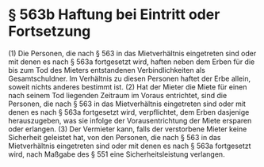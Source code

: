 # § 563b Haftung bei Eintritt oder Fortsetzung
(1) Die Personen, die nach § 563 in das Mietverhältnis eingetreten sind oder mit denen es nach § 563a fortgesetzt wird, haften neben dem Erben für die bis zum Tod des Mieters entstandenen Verbindlichkeiten als Gesamtschuldner. Im Verhältnis zu diesen Personen haftet der Erbe allein, soweit nichts anderes bestimmt ist.
(2) Hat der Mieter die Miete für einen nach seinem Tod liegenden Zeitraum im Voraus entrichtet, sind die Personen, die nach § 563 in das Mietverhältnis eingetreten sind oder mit denen es nach § 563a fortgesetzt wird, verpflichtet, dem Erben dasjenige herauszugeben, was sie infolge der Vorausentrichtung der Miete ersparen oder erlangen.
(3) Der Vermieter kann, falls der verstorbene Mieter keine Sicherheit geleistet hat, von den Personen, die nach § 563 in das Mietverhältnis eingetreten sind oder mit denen es nach § 563a fortgesetzt wird, nach Maßgabe des § 551 eine Sicherheitsleistung verlangen.